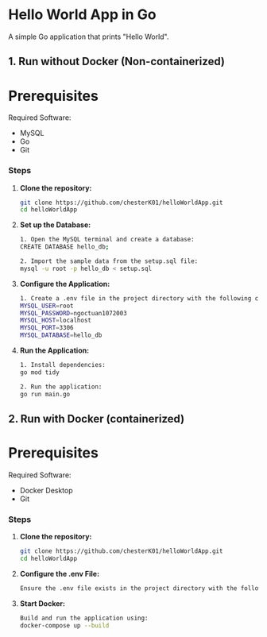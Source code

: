 # Hello World App in Go

A simple Go application that prints "Hello World".

## 1. Run without Docker (Non-containerized)
# Prerequisites
Required Software:
- MySQL
- Go
- Git
### Steps

1. **Clone the repository:**
   ```sh
   git clone https://github.com/chesterK01/helloWorldApp.git
   cd helloWorldApp
2. **Set up the Database:**
   ```sh
   1. Open the MySQL terminal and create a database:
   CREATE DATABASE hello_db;

   2. Import the sample data from the setup.sql file:
   mysql -u root -p hello_db < setup.sql
3. **Configure the Application:**
   ```sh
   1. Create a .env file in the project directory with the following content:
   MYSQL_USER=root
   MYSQL_PASSWORD=ngoctuan1072003
   MYSQL_HOST=localhost
   MYSQL_PORT=3306
   MYSQL_DATABASE=hello_db

4. **Run the Application:**
   ```sh
   1. Install dependencies:
   go mod tidy
   
   2. Run the application:
   go run main.go

## 2. Run with Docker (containerized)
# Prerequisites
Required Software:
- Docker Desktop
- Git
### Steps

1. **Clone the repository:**
   ```sh
   git clone https://github.com/chesterK01/helloWorldApp.git
   cd helloWorldApp
2. **Configure the .env File:**
   ```sh
   Ensure the .env file exists in the project directory with the following content:

3. **Start Docker:**
   ```sh
   Build and run the application using: 
   docker-compose up --build
